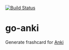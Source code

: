 [![Build Status](https://travis-ci.org/takkyuuplayer/go-anki.svg?branch=master)](https://travis-ci.org/takkyuuplayer/go-anki)

# go-anki

Generate frashcard for [Anki](https://apps.ankiweb.net/)

